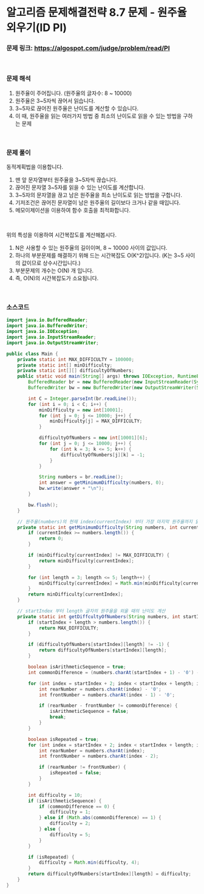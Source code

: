 # 알고리즘 문제해결전략 8.7 문제 - 원주율 외우기(ID PI)

### 문제 링크: https://algospot.com/judge/problem/read/PI

<br>

### 문제 해석

1. 원주율이 주어집니다. (원주율의 글자수: 8 ~ 10000)
2. 원주율은 3~5자씩 끊어서 읽습니다.
3. 3~5자로 끊어진 원주율은 난이도를 계산할 수 있습니다.
4. 이 때, 원주율을 읽는 여러가지 방법 중 최소의 난이도로 읽을 수 있는 방법을 구하는 문제

<br>

### 문제 풀이

동적계획법을 이용합니다.

1. 맨 앞 문자열부터 원주율을 3~5자씩 끊습니다.
2. 끊어진 문자열 3~5자를 읽을 수 있는 난이도를 계산합니다.
3. 3~5자의 문자열을 끊고 남은 원주율을 최소 난이도로 읽는 방법을 구합니다.
4. 기저조건은 끊어진 문자열이 남은 원주율의 길이보다 크거나 같을 때입니다.
5. 메모이제이션을 이용하여 함수 호출을 최적화합니다.

<br>

위의 특성을 이용하여 시간복잡도를 계산해봅시다.

1. N은 사용할 수 있는 원주율의 길이이며, 8 ~ 10000 사이의 값입니다.
2. 하나의 부분문제를 해결하기 위해 드는 시간복잡도 O(K^2)입니다. (K는 3~5 사이의 값이므로 상수시간입니다.)
3. 부분문제의 개수는 O(N) 개 입니다.
4. 즉, O(N)의 시간복잡도가 소요됩니다.

<br>

### 소스코드

```java
import java.io.BufferedReader;
import java.io.BufferedWriter;
import java.io.IOException;
import java.io.InputStreamReader;
import java.io.OutputStreamWriter;

public class Main {
    private static int MAX_DIFFICULTY = 100000;
    private static int[] minDifficulty;
    private static int[][] difficultyOfNumbers;
    public static void main(String[] args) throws IOException, RuntimeException {
        BufferedReader br = new BufferedReader(new InputStreamReader(System.in));
        BufferedWriter bw = new BufferedWriter(new OutputStreamWriter(System.out));

        int C = Integer.parseInt(br.readLine());
        for (int i = 0; i < C; i++) {
            minDifficulty = new int[10001];
            for (int j = 0; j <= 10000; j++) {
                minDifficulty[j] = MAX_DIFFICULTY;
            }

            difficultyOfNumbers = new int[10001][6];
            for (int j = 0; j <= 10000; j++) {
                for (int k = 3; k <= 5; k++) {
                    difficultyOfNumbers[j][k] = -1;
                }
            }

            String numbers = br.readLine();
            int answer = getMinimumDifficulty(numbers, 0);
            bw.write(answer + "\n");
        }

        bw.flush();
    }

    // 원주율(numbers)의 현재 index(currentIndex) 부터 가장 마지막 원주율까지 읽을 때의 최소 난이도
    private static int getMinimumDifficulty(String numbers, int currentIndex) {
        if (currentIndex >= numbers.length()) {
            return 0;
        }

        if (minDifficulty[currentIndex] != MAX_DIFFICULTY) {
            return minDifficulty[currentIndex];
        }

        for (int length = 3; length <= 5; length++) {
            minDifficulty[currentIndex] = Math.min(minDifficulty[currentIndex], getDiffcultyOfNumbers(numbers, currentIndex, length) + getMinimumDifficulty(numbers, currentIndex + length));
        }
        return minDifficulty[currentIndex];
    }

    // startIndex 부터 length 글자의 원주율을 외울 때의 난이도 계산
    private static int getDiffcultyOfNumbers(String numbers, int startIndex, int length) {
        if (startIndex + length > numbers.length()) {
            return MAX_DIFFICULTY;
        }

        if (difficultyOfNumbers[startIndex][length] != -1) {
            return difficultyOfNumbers[startIndex][length];
        }

        boolean isArithmeticSequence = true;
        int commonDifference = (numbers.charAt(startIndex + 1) - '0') - (numbers.charAt(startIndex) - '0');

        for (int index = startIndex + 2; index < startIndex + length; index++) {
            int rearNumber = numbers.charAt(index) - '0';
            int frontNumber = numbers.charAt(index - 1) - '0';

            if (rearNumber - frontNumber != commonDifference) {
                isArithmeticSequence = false;
                break;
            }
        }

        boolean isRepeated = true;
        for (int index = startIndex + 2; index < startIndex + length; index++) {
            int rearNumber = numbers.charAt(index);
            int frontNumber = numbers.charAt(index - 2);

            if (rearNumber != frontNumber) {
                isRepeated = false;
            }
        }

        int difficulty = 10;
        if (isArithmeticSequence) {
            if (commonDifference == 0) {
                difficulty = 1;
            } else if (Math.abs(commonDifference) == 1) {
                difficulty = 2;
            } else {
                difficulty = 5;
            }
        }

        if (isRepeated) {
            difficulty = Math.min(difficulty, 4);
        }
        return difficultyOfNumbers[startIndex][length] = difficulty;
    }
}
```

